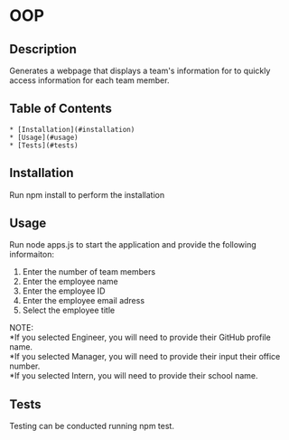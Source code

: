 # OOP

## Description 
  Generates a webpage that displays a team's information for to quickly access information for each team member.

  ## Table of Contents
    * [Installation](#installation)
    * [Usage](#usage)
    * [Tests](#tests)

  ## Installation
  Run npm install to perform the installation

  ## Usage 
  Run node apps.js to start the application and provide the following informaiton:
  1. Enter the number of team members
  2. Enter the employee name
  3. Enter the employee ID
  4. Enter the employee email adress
  5. Select the employee title
  
  NOTE:<br>
  *If you selected Engineer, you will need to provide their GitHub profile name. 
  <br>
  *If you selected Manager, you will need to provide their input their office number. 
  <br>
  *If you selected Intern, you will need to provide their school name.

  ## Tests 
  Testing can be conducted running npm test.
 
   

  
  
